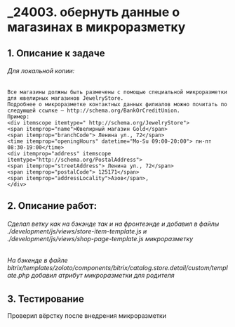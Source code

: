# _24003. обернуть данные о магазинах в микроразметку

## 1. Описание к задаче

###### Для локальной копии:

```
Все магазины должны быть размечены с помощью специальной микроразметки для ювелирных магазинов JewelryStore.
Подробнее о микроразметке контактных данных филиалов можно почитать по следующей ссылке – http://schema.org/BankOrCreditUnion.
Пример:
<div itemscope itemtype=" http://schema.org/JewelryStore">
<span itemprop="name">Ювелирный магазин Gold</span>
<span itemprop="branchCode"> Ленина ул., 72</span>
<time itemprop="openingHours" datetime="Mo-Su 09:00-20:00"> пн-пт 08:30-19:00</time>
<div itemprop="address" itemscope itemtype="http://schema.org/PostalAddress">
<span itemprop="streetAddress"> Ленина ул., 72</span>
<span itemprop="postalCode"> 125171</span>
<span itemprop="addressLocality">Азов</span>,
</div>
```




## 2. Описание работ:

###### Сделал ветку как на бэкэнде так и на фронтеэнде и добавил в файлы ./development/js/views/store-item-template.js и ./development/js/views/shop-page-template.js микроразметку

###### На бэкенде в файле  bitrix/templates/zoloto/components/bitrix/catalog.store.detail/custom/template.php добавил атрибут микроразметки для родителя




## 3. Тестирование
Проверил вёрстку после внедрения микроразметки
